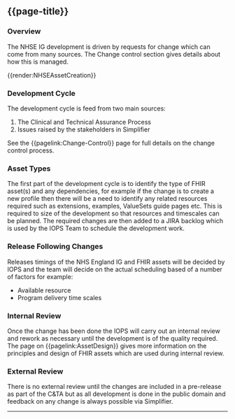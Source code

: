 ## {{page-title}}

### Overview
The NHSE IG development is driven by requests for change which can come from many sources. The Change control section gives details about how this is managed.
  
{{render:NHSEAssetCreation}} 


### Development Cycle
The development cycle is feed from two main sources:
<ol>
<li>The Clinical and Technical Assurance Process</li>
<li>Issues raised by the stakeholders in Simplifier</li>
</ol>

See the {{pagelink:Change-Control}} page for full details on the change control process.

### Asset Types
The first part of the development cycle is to identify the type of FHIR asset(s) and any dependencies, for example if the change is to create a new profile then there will be a need to identify any related resources required such as extensions, examples, ValueSets guide pages etc. This is required to size of the development so that resources and timescales can be planned. The required changes are then added to a JIRA backlog which is used by the IOPS Team to schedule the development work. 

### Release Following Changes
Releases timings of the NHS England IG and FHIR assets will be decided by IOPS and the team will decide on the actual scheduling based of a number of factors for example:
- Available resource
- Program delivery time scales

### Internal Review
Once the change has been done the IOPS will carry out an internal review and rework as necessary until the development is of the quality required. The page on {{pagelink:AssetDesign}} gives more information on the principles and design of FHIR assets which are used during internal review. 

### External Review
There is no external review until the changes are included in a pre-release as part of the C&TA but as all development is done in the public domain and feedback on any change is always possible via Simplifier.  

---



